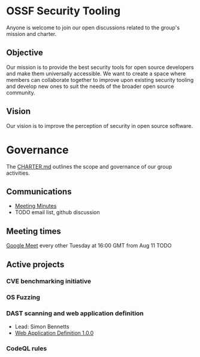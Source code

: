 # OSSF Security Tooling

Anyone is welcome to join our open discussions related to the group's mission and charter.

## Objective

Our mission is to provide the best security tools for open source developers
and make them universally accessible. We want to create a space where members
can collaborate together to improve upon existing security tooling and develop
new ones to suit the needs of the broader open source community.

## Vision

Our vision is to improve the perception of security in open source software.

# Governance

The [CHARTER.md](CHARTER.md) outlines the scope and governance of our group activities.

## Communications

* [Meeting Minutes](https://docs.google.com/document/d/1JaHE-MV53aXFncYb0w4Zow6d4LjzVH-diOYseyYDaw0/edit#heading=h.d27qu7flhpvz)
* TODO email list, github discussion

## Meeting times

[Google Meet](https://meet.google.com/jgy-nenx-aok) every other Tuesday at 16:00 GMT from Aug 11 TODO <link to calendar>

## Active projects

### CVE benchmarking initiative

### OS Fuzzing

### DAST scanning and web application definition

* Lead: Simon Bennetts
* [Web Application Definition 1.0.0](https://github.com/ossf/wg-security-tooling/wiki/WebAppDefn)

### CodeQL rules
